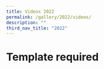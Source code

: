 ```yaml
---
title: Videos 2022
permalink: /gallery/2022/videos/
description: ""
third_nav_title: "2022"
---
```

# Template required